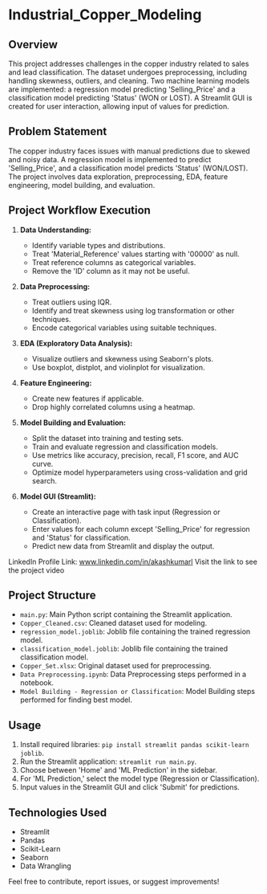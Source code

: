 # Industrial_Copper_Modeling

## Overview

This project addresses challenges in the copper industry related to sales and lead classification. The dataset undergoes preprocessing, including handling skewness, outliers, and cleaning. Two machine learning models are implemented: a regression model predicting 'Selling_Price' and a classification model predicting 'Status' (WON or LOST). A Streamlit GUI is created for user interaction, allowing input of values for prediction.

## Problem Statement

The copper industry faces issues with manual predictions due to skewed and noisy data. A regression model is implemented to predict 'Selling_Price', and a classification model predicts 'Status' (WON/LOST). The project involves data exploration, preprocessing, EDA, feature engineering, model building, and evaluation.

## Project Workflow Execution

1. **Data Understanding:**
   - Identify variable types and distributions.
   - Treat 'Material_Reference' values starting with '00000' as null.
   - Treat reference columns as categorical variables.
   - Remove the 'ID' column as it may not be useful.

2. **Data Preprocessing:**
   - Treat outliers using IQR.
   - Identify and treat skewness using log transformation or other techniques.
   - Encode categorical variables using suitable techniques.

3. **EDA (Exploratory Data Analysis):**
   - Visualize outliers and skewness using Seaborn's plots.
   - Use boxplot, distplot, and violinplot for visualization.

4. **Feature Engineering:**
   - Create new features if applicable.
   - Drop highly correlated columns using a heatmap.

5. **Model Building and Evaluation:**
   - Split the dataset into training and testing sets.
   - Train and evaluate regression and classification models.
   - Use metrics like accuracy, precision, recall, F1 score, and AUC curve.
   - Optimize model hyperparameters using cross-validation and grid search.

6. **Model GUI (Streamlit):**
   - Create an interactive page with task input (Regression or Classification).
   - Enter values for each column except 'Selling_Price' for regression and 'Status' for classification.
   - Predict new data from Streamlit and display the output.
  
LinkedIn Profile
Link: www.linkedin.com/in/akashkumarl Visit the link to see the project video

## Project Structure

- `main.py`: Main Python script containing the Streamlit application.
- `Copper_Cleaned.csv`: Cleaned dataset used for modeling.
- `regression_model.joblib`: Joblib file containing the trained regression model.
- `classification_model.joblib`: Joblib file containing the trained classification model.
- `Copper_Set.xlsx`: Original dataset used for preprocessing.
- `Data Preprocessing.ipynb`: Data Preprocessing steps performed in a notebook.
- `Model Building - Regression or Classification`: Model Building steps performed for finding best model.

## Usage

1. Install required libraries: `pip install streamlit pandas scikit-learn joblib`.
2. Run the Streamlit application: `streamlit run main.py`.
3. Choose between 'Home' and 'ML Prediction' in the sidebar.
4. For 'ML Prediction,' select the model type (Regression or Classification).
5. Input values in the Streamlit GUI and click 'Submit' for predictions.

## Technologies Used

- Streamlit
- Pandas
- Scikit-Learn
- Seaborn
- Data Wrangling

Feel free to contribute, report issues, or suggest improvements!

